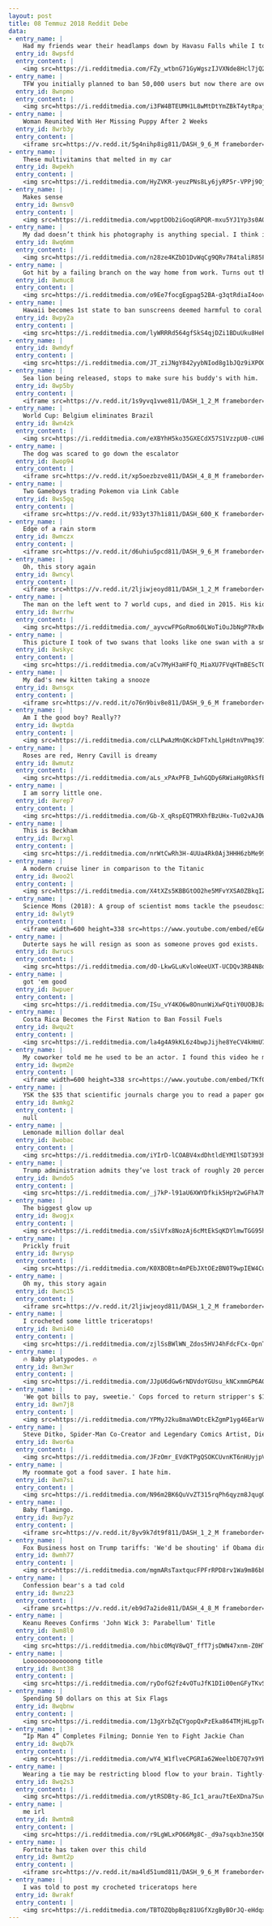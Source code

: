 ```yaml
---
layout: post
title: 08 Temmuz 2018 Reddit Debe
data:
- entry_name: |
    Had my friends wear their headlamps down by Havasu Falls while I took a long exposure. Here’s the result!
  entry_id: 8wpsfd
  entry_content: |
    <img src=https://i.redditmedia.com/FZy_wtbnG71GyWgszIJVXNde8Hcl7jQ26fpd51GldNA.jpg?s=4a1a06de2dbeed57f8d42f8ecb0eb3f4 frameborder=0>
- entry_name: |
    TFW you initially planned to ban 50,000 users but now there are over 400,000 subscribers, meaning half would bring us back to 200,000 which is double from where we started.
  entry_id: 8wnpmo
  entry_content: |
    <img src=https://i.redditmedia.com/i3FW4BTEUMH1L8wMtDtYmZBkT4ytRpaj9H5YceizGbM.jpg?s=6515110a902392d7ae8b6ba5c92d7e12 frameborder=0>
- entry_name: |
    Woman Reunited With Her Missing Puppy After 2 Weeks
  entry_id: 8wrb3y
  entry_content: |
    <iframe src=https://v.redd.it/5g4nihp8ig811/DASH_9_6_M frameborder=0></iframe>
- entry_name: |
    These multivitamins that melted in my car
  entry_id: 8wpekh
  entry_content: |
    <img src=https://i.redditmedia.com/HyZVKR-yeuzPNs8Ly6jyRP5r-VPPj9OjgRfE8BZQJQ0.jpg?s=ef454e173483d96f8af925054fbf72bd frameborder=0>
- entry_name: |
    Makes sense
  entry_id: 8wnsv0
  entry_content: |
    <img src=https://i.redditmedia.com/wpptDOb2iGoqGRPQR-mxu5YJ1Yp3s0A0ZtRMFSgZGTk.jpg?s=200d8d3db58a882ccca4fbaf690b3c74 frameborder=0>
- entry_name: |
    My dad doesn’t think his photography is anything special. I think it’s incredible.
  entry_id: 8wq6mm
  entry_content: |
    <img src=https://i.redditmedia.com/n28ze4KZbD1DvWqCg9QRv7R4taliR85F8rppZ0BWdc4.jpg?s=13739d7a5a57db7c0d77adda2a07ef46 frameborder=0>
- entry_name: |
    Got hit by a failing branch on the way home from work. Turns out that I'm actually Kratos..
  entry_id: 8wmuc8
  entry_content: |
    <img src=https://i.redditmedia.com/o9Ee7focgEgpag52BA-g3qtRdiaI4oov1d-bUStm3vE.jpg?s=7363beee5aec5c2b90579094e36dfb05 frameborder=0>
- entry_name: |
    Hawaii becomes 1st state to ban sunscreens deemed harmful to coral reefs
  entry_id: 8wpy2a
  entry_content: |
    <img src=https://i.redditmedia.com/lyWRRRd564gfSkS4qjDZi1BDuUku8HeFJ2X8w_5xq7s.jpg?s=f5e1aea7ae20f2efbfbae2d980a3a84a frameborder=0>
- entry_name: |
  entry_id: 8wmdyf
  entry_content: |
    <img src=https://i.redditmedia.com/JT_ziJNgY842yybNIod8g1bJQz9iXPOGz1hcJClBjoE.png?s=ab9d728b1871e7e0667391d7c0221904 frameborder=0>
- entry_name: |
    Sea lion being released, stops to make sure his buddy's with him.
  entry_id: 8wp5by
  entry_content: |
    <iframe src=https://v.redd.it/1s9yvq1vwe811/DASH_1_2_M frameborder=0></iframe>
- entry_name: |
    World Cup: Belgium eliminates Brazil
  entry_id: 8wn4zk
  entry_content: |
    <img src=https://i.redditmedia.com/eXBYhH5ko35GXECdX57S1VzzpU0-cUHkDdGiJsCOMZs.jpg?s=f5adc4654a855350323c6cb35d173b7a frameborder=0>
- entry_name: |
    The dog was scared to go down the escalator
  entry_id: 8wop94
  entry_content: |
    <iframe src=https://v.redd.it/xp5oezbzve811/DASH_4_8_M frameborder=0></iframe>
- entry_name: |
    Two Gameboys trading Pokemon via Link Cable
  entry_id: 8ws5gq
  entry_content: |
    <iframe src=https://v.redd.it/933yt37h1i811/DASH_600_K frameborder=0></iframe>
- entry_name: |
    Edge of a rain storm
  entry_id: 8wmczx
  entry_content: |
    <iframe src=https://v.redd.it/d6uhiu5pcd811/DASH_9_6_M frameborder=0></iframe>
- entry_name: |
    Oh, this story again
  entry_id: 8wncyl
  entry_content: |
    <iframe src=https://v.redd.it/2ljiwjeoyd811/DASH_1_2_M frameborder=0></iframe>
- entry_name: |
    The man on the left went to 7 world cups, and died in 2015. His kids carried on his legacy this year.
  entry_id: 8wrrhw
  entry_content: |
    <img src=https://i.redditmedia.com/_ayvcwFPGoRmo60LWoTiOuJbNgP7RxBeJeRqQwY6PRo.jpg?s=a48ff47b726e9512d7bb597e94329ca8 frameborder=0>
- entry_name: |
    This picture I took of two swans that looks like one swan with a smaller second head.
  entry_id: 8wskyc
  entry_content: |
    <img src=https://i.redditmedia.com/aCv7MyH3aHFfQ_MiaXU7FVqHTmBEScTQkP023OvticY.jpg?s=903d955add3f21dda8c24815ba8fde30 frameborder=0>
- entry_name: |
    My dad's new kitten taking a snooze
  entry_id: 8wnsgx
  entry_content: |
    <iframe src=https://v.redd.it/o76n9biv8e811/DASH_9_6_M frameborder=0></iframe>
- entry_name: |
    Am I the good boy? Really??
  entry_id: 8wptda
  entry_content: |
    <img src=https://i.redditmedia.com/cLLPwAzMnQKckDFTxhLlpHdtnVPmq397D9LBqIlWiqI.jpg?s=c68bdaff2f92324f58365e3e21547036 frameborder=0>
- entry_name: |
    Roses are red, Henry Cavill is dreamy
  entry_id: 8wmutz
  entry_content: |
    <img src=https://i.redditmedia.com/aLs_xPAxPFB_IwhGQDy6RWiaHg0RkSfEEtog_SGW4Yc.jpg?s=e4ffd94b7790acfc5c457091219e4b43 frameborder=0>
- entry_name: |
    I am sorry little one.
  entry_id: 8wrep7
  entry_content: |
    <img src=https://i.redditmedia.com/Gb-X_qRspEQTMRXhfBzUHx-Tu02vAJ0W4yHagMrIiJk.png?s=07d50379d4940387089085b86d13d4f2 frameborder=0>
- entry_name: |
    This is Beckham
  entry_id: 8wrxgl
  entry_content: |
    <img src=https://i.redditmedia.com/nrWtCwRh3H-4UUa4Rk0Aj3HHH6zbMe99Hpe_tSZVp5k.jpg?s=4b600a1aa4172a73ef518a573a182fca frameborder=0>
- entry_name: |
    A modern cruise liner in comparison to the Titanic
  entry_id: 8woo2l
  entry_content: |
    <img src=https://i.redditmedia.com/X4tXZs5KBBGtOO2he5MFvYXSA0ZBkqIZe1ONVZOa4ag.jpg?s=ba47620a1aa9d6d0af5daa5f0905f1c1 frameborder=0>
- entry_name: |
    Science Moms (2018): A group of scientist moms tackle the pseudoscience that has become endemic among mothers online.
  entry_id: 8wlyt9
  entry_content: |
    <iframe width=600 height=338 src=https://www.youtube.com/embed/eEGAUHkHMyE?feature=oembed&enablejsapi=1 frameborder=0 allow=autoplay; encrypted-media allowfullscreen></iframe>
- entry_name: |
    Duterte says he will resign as soon as someone proves god exists.
  entry_id: 8wrucs
  entry_content: |
    <img src=https://i.redditmedia.com/dO-LkwGLuKvloWeeUXT-UCDQv3RB4N8dSS5bDranTbA.jpg?s=e9800ec37ccbc8e71298cd969872852e frameborder=0>
- entry_name: |
    got 'em good
  entry_id: 8wpuer
  entry_content: |
    <img src=https://i.redditmedia.com/ISu_vY4KO6w8OnunWiXwFQtiY0UOBJ8anSu_MsMl_W8.png?s=8e283cf530dc6e766e4fe4c57e307ee3 frameborder=0>
- entry_name: |
    Costa Rica Becomes the First Nation to Ban Fossil Fuels
  entry_id: 8wqu2t
  entry_content: |
    <img src=https://i.redditmedia.com/la4g4A9kKL6z4bwpJijhe8YeCV4kHmU7D_7ROVB69Eg.jpg?s=6953fc7e78a3a8f9ab1f3c8f71513a6a frameborder=0>
- entry_name: |
    My coworker told me he used to be an actor. I found this video he made with 64 views and it was so glorious. It was upvoted to the front page of NotTimandEric and DeepIntoYoutube, I assume most of you will like it as well
  entry_id: 8wpm2e
  entry_content: |
    <iframe width=600 height=338 src=https://www.youtube.com/embed/TKf0Ccc4Rqc?start=98&feature=oembed&enablejsapi=1 frameborder=0 allow=autoplay; encrypted-media allowfullscreen></iframe>
- entry_name: |
    YSK the $35 that scientific journals charge you to read a paper goes 100% to the publisher and 0% to the authors. If you email a researcher and ask for their paper, they are allowed to send them to you for free and will be genuinely delighted to do so.
  entry_id: 8wmkg2
  entry_content: |
    null
- entry_name: |
    Lemonade million dollar deal
  entry_id: 8wobac
  entry_content: |
    <img src=https://i.redditmedia.com/iYIrD-lCOABV4xdDhtldEYMIlSDT393hgvnPfx9q1Z8.jpg?s=752590859c8f0e41d0940366c91ce480 frameborder=0>
- entry_name: |
    Trump administration admits they’ve lost track of roughly 20 percent of toddlers’ parents
  entry_id: 8wndo5
  entry_content: |
    <img src=https://i.redditmedia.com/_j7kP-l91aU6XWYDfkik5HpY2wGFhA7MkI0Tw6T_rsw.jpg?s=9576b77edbc35fbc6a3cad6b69de8ee4 frameborder=0>
- entry_name: |
    The biggest glow up
  entry_id: 8wogjx
  entry_content: |
    <img src=https://i.redditmedia.com/sSiVfx8NozAj6cMtEkSqKDYlmwTGG95h55ObOK4aNSY.jpg?s=4a88597c95bb52ae35136019d8dd6c5a frameborder=0>
- entry_name: |
    Prickly fruit
  entry_id: 8wrysp
  entry_content: |
    <img src=https://i.redditmedia.com/K0XBOBtn4mPEbJXtOEzBN0T9wpIEW4CuFshxPfh8tqs.jpg?s=c62a8b0fbcda0a34c5b708e602b44b06 frameborder=0>
- entry_name: |
    Oh my, this story again
  entry_id: 8wnc15
  entry_content: |
    <iframe src=https://v.redd.it/2ljiwjeoyd811/DASH_1_2_M frameborder=0></iframe>
- entry_name: |
    I crocheted some little triceratops!
  entry_id: 8wni40
  entry_content: |
    <img src=https://i.redditmedia.com/zjlSsBWlWN_Zdos5HVJ4hFdcFCx-OpnTDESMlOvxMSk.jpg?s=91c56d1445cdf576ddce43a745f76021 frameborder=0>
- entry_name: |
    🔥 Baby platypodes. 🔥
  entry_id: 8wn3wr
  entry_content: |
    <img src=https://i.redditmedia.com/JJpU6dGw6rNDVdoYGUsu_kNCxmmGP6A0oUp7TEsOwTc.jpg?s=fc3d5f95d4d4dd922aafd463a9305c19 frameborder=0>
- entry_name: |
    'We got bills to pay, sweetie.' Cops forced to return stripper's $19,934 in cash
  entry_id: 8wn7j8
  entry_content: |
    <img src=https://i.redditmedia.com/YPMyJ2ku8maVWDtcEkZgmP1yg46EarVA6howykc_PZE.jpg?s=3ba7a6337398904ac7c214ae24457bc1 frameborder=0>
- entry_name: |
    Steve Ditko, Spider-Man Co-Creator and Legendary Comics Artist, Dies at 90
  entry_id: 8wor6a
  entry_content: |
    <img src=https://i.redditmedia.com/JFzOmr_EVdKTPgQSOKCUvnKT6nHUyjpVvmYVD0jdkV0.jpg?s=99ed0292a8841bd878a94320a0a0ddf5 frameborder=0>
- entry_name: |
    My roommate got a food saver. I hate him.
  entry_id: 8wm7si
  entry_content: |
    <img src=https://i.redditmedia.com/N96m2BK6QuVvZT315rqPh6qyzm8JqugQM9FU5wEVVrc.jpg?s=1e1ae349505263e818f28580e9c480e6 frameborder=0>
- entry_name: |
    Baby flamingo.
  entry_id: 8wp7yz
  entry_content: |
    <iframe src=https://v.redd.it/8yv9k7dt9f811/DASH_1_2_M frameborder=0></iframe>
- entry_name: |
    Fox Business host on Trump tariffs: 'We'd be shouting' if Obama did this
  entry_id: 8wmh77
  entry_content: |
    <img src=https://i.redditmedia.com/mgmARsTaxtqucFPFrRPD8rv1Wa9m86bFBkEVU3MtTA8.jpg?s=bfa8aeefdca0332a510d7e530be5b7e4 frameborder=0>
- entry_name: |
    Confession bear's a tad cold
  entry_id: 8wnz23
  entry_content: |
    <iframe src=https://v.redd.it/eb9d7a2ide811/DASH_4_8_M frameborder=0></iframe>
- entry_name: |
    Keanu Reeves Confirms 'John Wick 3: Parabellum' Title
  entry_id: 8wm8l0
  entry_content: |
    <img src=https://i.redditmedia.com/hbic0MqV8wQT_ffT7jsDWN47xnm-Z0HTaV38jw3Eum8.jpg?s=a92e8045e217680dc44e5b7ea4e603b6 frameborder=0>
- entry_name: |
    Looooooooooooong title
  entry_id: 8wnt38
  entry_content: |
    <img src=https://i.redditmedia.com/ryDofG2fz4vOTuJfK1DIi00enGFyTKvSVOAhlM3HotE.jpg?s=8c9e2e6ea7224f5afddb1b1a4463723f frameborder=0>
- entry_name: |
    Spending 50 dollars on this at Six Flags
  entry_id: 8wqbnw
  entry_content: |
    <img src=https://i.redditmedia.com/13gXrbZqCYgopQxPzEka864TMjHLgpTcVhPP-vlBykw.jpg?s=58c3640665d39d5efba333a953cf95e2 frameborder=0>
- entry_name: |
    “Ip Man 4” Completes Filming; Donnie Yen to Fight Jackie Chan
  entry_id: 8wqb7k
  entry_content: |
    <img src=https://i.redditmedia.com/wY4_W1flveCPGRIa62WeelbDE7Q7x9YbTJ1C-lFYiOg.jpg?s=cd0e5fa0156d774db33ac22aea1dd86b frameborder=0>
- entry_name: |
    Wearing a tie may be restricting blood flow to your brain. Tightly-worn ties have been found to impair the brain’s blood supply, prompting one scientist to suggest that it’s time to abandon them altogether.
  entry_id: 8wq2s3
  entry_content: |
    <img src=https://i.redditmedia.com/ytRSDBty-8G_Ic1_arau7tEeXDna7SuvivOaXeaDIQ8.jpg?s=53f22acf76092d32194ca527f81e4c69 frameborder=0>
- entry_name: |
    me irl
  entry_id: 8wmtm8
  entry_content: |
    <img src=https://i.redditmedia.com/r9LgWLxPO66Mg8C-_d9a7sqxb3ne35Q6k_Si7H0RyXI.png?s=e86bf14247a0512f56758a710bdc63dd frameborder=0>
- entry_name: |
    Fortnite has taken over this child
  entry_id: 8wmt2p
  entry_content: |
    <iframe src=https://v.redd.it/ma4ld51umd811/DASH_9_6_M frameborder=0></iframe>
- entry_name: |
    I was told to post my crocheted triceratops here
  entry_id: 8wrakf
  entry_content: |
    <img src=https://i.redditmedia.com/TBTOZQbpBqz81UGfXzgByBOrJQ-eHdqxMVCZLLpaw4k.jpg?s=7b13e6270eee8d76d8d4d934f6e7431a frameborder=0>
---
```

